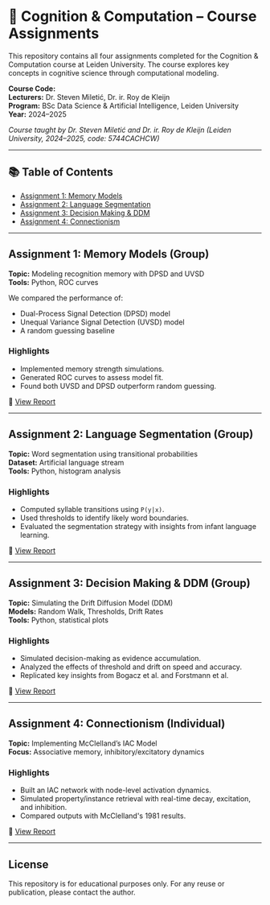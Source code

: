 # 🧠 Cognition & Computation – Course Assignments

This repository contains all four assignments completed for the Cognition & Computation course at Leiden University. The course explores key concepts in cognitive science through computational modeling.

**Course Code:**   
**Lecturers:** Dr. Steven Miletić, Dr. ir. Roy de Kleijn  
**Program:** BSc Data Science & Artificial Intelligence, Leiden University  
**Year:** 2024–2025

_Course taught by Dr. Steven Miletić and Dr. ir. Roy de Kleijn (Leiden University, 2024–2025, code: 5744CACHCW)_

---

## 📚 Table of Contents

- [Assignment 1: Memory Models](#assignment-1-memory-models-group)
- [Assignment 2: Language Segmentation](#assignment-2-language-segmentation-group)
- [Assignment 3: Decision Making & DDM](#assignment-3-decision-making--ddm-group)
- [Assignment 4: Connectionism](#assignment-4-connectionism-individual)

---

## Assignment 1: Memory Models (Group)

**Topic:** Modeling recognition memory with DPSD and UVSD  
**Tools:** Python, ROC curves

We compared the performance of:
- Dual-Process Signal Detection (DPSD) model
- Unequal Variance Signal Detection (UVSD) model
- A random guessing baseline

### Highlights
- Implemented memory strength simulations.
- Generated ROC curves to assess model fit.
- Found both UVSD and DPSD outperform random guessing.

📄 [View Report](./Assignment%201%20-%20Memory/report.pdf)

---

## Assignment 2: Language Segmentation (Group)

**Topic:** Word segmentation using transitional probabilities  
**Dataset:** Artificial language stream  
**Tools:** Python, histogram analysis

### Highlights
- Computed syllable transitions using `P(y|x)`.
- Used thresholds to identify likely word boundaries.
- Evaluated the segmentation strategy with insights from infant language learning.

📄 [View Report](./Assignment%202%20-%20Language/report.pdf)


---

## Assignment 3: Decision Making & DDM (Group)

**Topic:** Simulating the Drift Diffusion Model (DDM)  
**Models:** Random Walk, Thresholds, Drift Rates  
**Tools:** Python, statistical plots

### Highlights
- Simulated decision-making as evidence accumulation.
- Analyzed the effects of threshold and drift on speed and accuracy.
- Replicated key insights from Bogacz et al. and Forstmann et al.

📄 [View Report](./Assignment%203%20-%20Decision%20Making/report.pdf)


---

## Assignment 4: Connectionism (Individual)

**Topic:** Implementing McClelland’s IAC Model    
**Focus:** Associative memory, inhibitory/excitatory dynamics

### Highlights
- Built an IAC network with node-level activation dynamics.
- Simulated property/instance retrieval with real-time decay, excitation, and inhibition.
- Compared outputs with McClelland's 1981 results.

📄 [View Report](./Assignment%204%20-%20Connectionism/report.pdf)

---

## License

This repository is for educational purposes only. For any reuse or publication, please contact the author.

